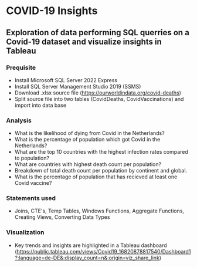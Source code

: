 # COVID-19 Insights

## Exploration of data performing SQL querries on a Covid-19 dataset and visualize insights in Tableau

### Prequisite

- Install Microsoft SQL Server 2022 Express
- Install SQL Server Management Studio 2019 (SSMS)
- Download .xlsx source file (https://ourworldindata.org/covid-deaths)
- Split source file into two tables (CovidDeaths, CovidVaccinations) and import into data base

### Analysis

- What is the likelihood of dying from Covid in the Netherlands?
- What is the percentage of population which got Covid in the Netherlands?
- What are the top 10 countries with the highest infection rates compared to population?
- What are countries with highest death count per population?
- Breakdown of total death count per population by continent and global.
- What is the percentage of population that has recieved at least one Covid vaccine?

### Statements used

- Joins, CTE's, Temp Tables, Windows Functions, Aggregate Functions, Creating Views, Converting Data Types

### Visualization

- Key trends and insights are highlighted in a Tableau dashboard (https://public.tableau.com/views/Covid19_16820878817540/Dashboard1?:language=de-DE&:display_count=n&:origin=viz_share_link)
